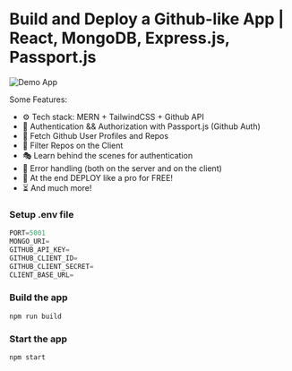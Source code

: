 # Build and Deploy a Github-like App | React, MongoDB, Express.js, Passport.js

![Demo App](https://i.postimg.cc/T3m00YXq/Screenshot-2024-05-08-at-8-29-10-PM.png)

Some Features:

-   ⚙️ Tech stack: MERN + TailwindCSS + Github API
-   🔑 Authentication && Authorization with Passport.js (Github Auth)
-   👾 Fetch Github User Profiles and Repos
-   🚀 Filter Repos on the Client
-   🎭 Learn behind the scenes for authentication
-   🐛 Error handling (both on the server and on the client)
-   🎃 At the end DEPLOY like a pro for FREE!
-   ⏳ And much more!

### Setup .env file

```js
PORT=5001
MONGO_URI=
GITHUB_API_KEY=
GITHUB_CLIENT_ID=
GITHUB_CLIENT_SECRET=
CLIENT_BASE_URL=
```

### Build the app

```shell
npm run build
```

### Start the app

```shell
npm start
```
